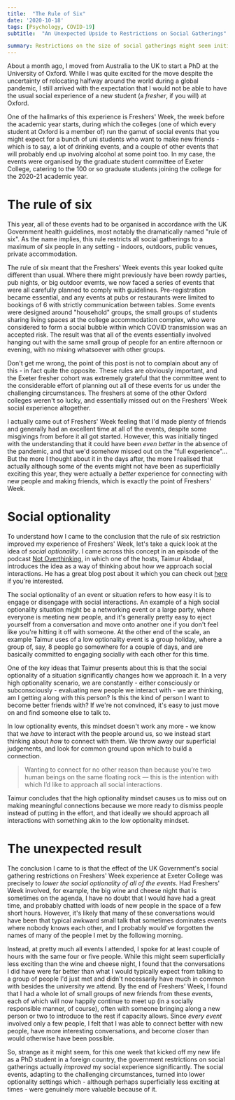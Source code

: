 ```yaml
---
title:  "The Rule of Six"
date: '2020-10-18'
tags: [Psychology, COVID-19]
subtitle:  "An Unexpected Upside to Restrictions on Social Gatherings"

summary: Restrictions on the size of social gatherings might seem initially to be purely a detriment to one's social life. However, their actual effect can be to encourage more intimate gatherings, leading to more meaningful interactions than one might find at larger events.
---
```


About a month ago, I moved from Australia to the UK to start a PhD at the University of Oxford. While I was quite excited for the move despite the uncertainty of relocating halfway around the world during a global pandemic, I still arrived with the expectation that I would not be able to have the usual social experience of a new student (a *fresher*, if you will) at Oxford.

One of the hallmarks of this experience is Freshers' Week, the week before the academic year starts, during which the colleges (one of which every student at Oxford is a member of) run the gamut of social events that you might expect for a bunch of uni students who want to make new friends - which is to say, a lot of drinking events, and a couple of other events that will probably end up involving alcohol at some point too. In my case, the events were organised by the graduate student committee of Exeter College, catering to the 100 or so graduate students joining the college for the 2020-21 academic year.  

# The rule of six

This year, all of these events had to be organised in accordance with the UK Government health guidelines, most notably the  dramatically named "rule of six". As the name implies, this rule restricts all social gatherings to a maximum of six people in any setting - indoors, outdoors, public venues, private accommodation.

The rule of six meant that the Freshers' Week events this year looked quite different than usual. Where there might previously have been rowdy parties, pub nights, or big outdoor evemts, we now faced a series of events that were all carefully planned to comply with guidelines. Pre-registration became essential, and any events at pubs or restaurants were limited to bookings of 6 with strictly communication between tables. Some events were designed around "household" groups, the small groups of students sharing living spaces at the college accommodation complex, who were considered to form a social bubble within which COVID transmission was an accepted risk. The result was that all of the events essentially involved hanging out with the same small group of people for an entire afternoon or evening, with no mixing whatsoever with other groups.

Don't get me wrong, the point of this post is not to complain about any of this - in fact quite the opposite. These rules are obviously important, and the Exeter fresher cohort was extremely grateful that the committee went to the considerable effort of planning out all of these events for us under the challenging circumstances. The freshers at some of the other Oxford colleges weren't so lucky, and essentially missed out on the Freshers' Week social experience altogether.

I actually came out of Freshers' Week feeling that I'd made plenty of friends and generally had an excellent time at all of the events, despite some misgivings from before it all got started. However, this was initially tinged with the understanding that it could have been *even better* in the absence of the pandemic, and that we'd somehow missed out on the "full experience"... But the more I thought about it in the days after, the more I realised that actually although some of the events might not have been as superficially exciting this year, they were actually a *better* experience for connecting with new people and making friends, which is exactly the point of Freshers' Week.

# Social optionality

To understand how I came to the conclusion that the rule of six restriction improved my experience of Freshers' Week, let's take a quick look at the idea of *social optionality*. I came across this concept in an episode of the podcast [Not Overthinking](https://notoverthinking.com/), in which one of the hosts, Taimur Abdaal, introduces the idea as a way of thinking about how we approach social interactions. He has a great blog post about it which you can check out [here](https://taimur.me/posts/against-social-optionality/) if you're interested.

The social optionality of an event or situation refers to how easy it is to engage or disengage with social interactions. An example of a high social optionality situation might be a networking event or a large party, where everyone is meeting new people, and it's generally pretty easy to eject yourself from a conversation and move onto another one if you don't feel like you're hitting it off with someone. At the other end of the scale, an example Taimur uses of a low optionality event is a group holiday, where a group of, say, 8 people go somewhere for a couple of days, and are basically committed to engaging socially with each other for this time.

One of the key ideas that Taimur presents about this is that the social optionality of a situation significantly changes how we approach it. In a very high optionality scenario, we are constantly - either consciously or subconsciously - evaluating new people we interact with - we are thinking, am I getting along with this person? Is this the kind of person I want to become better friends with? If we're not convinced, it's easy to just move on and find someone else to talk to.

In low optionality events, this mindset doesn't work any more - we know that we *have* to interact with the people around us, so we instead start thinking about *how* to connect with them. We throw away our superficial judgements, and look for common ground upon which to build a connection.

> Wanting to connect for no other reason than because you’re two human beings on the same floating rock — this is the intention with which I’d like to approach all social interactions.

Taimur concludes that the high optionality mindset causes us to miss out on making meaningful connections because we more ready to dismiss people instead of putting in the effort, and that ideally we should approach all interactions with something akin to the low optionality mindset.

# The unexpected result

The conclusion I came to is that the effect of the UK Government's social gathering restrictions on Freshers' Week experience at Exeter College was precisely to *lower the social optionality of all of the events*. Had Freshers' Week involved, for example, the big wine and cheese night that is sometimes on the agenda, I have no doubt that I would have had a great time, and probably chatted with loads of new people in the space of a few short hours. However, it's likely that many of these conversations would have been that typical awkward small talk that sometimes dominates events where nobody knows each other, and I probably would've forgotten the names of many of the people I met by the following morning.

Instead, at pretty much all events I attended, I spoke for at least couple of hours with the same four or five people. While this might seem superficially less exciting than the wine and cheese night, I found that the conversations I did have were far better than what I would typically expect from talking to a group of people I'd just met and didn't necessarily have much in common with besides the university we attend. By the end of Freshers' Week, I found that I had a whole lot of small groups of new friends from these events, each of which will now happily continue to meet up (in a socially responsible manner, of course), often with someone bringing along a new person or two to introduce to the rest if capacity allows. Since *every event* involved only a few people, I felt that I was able to connect better with new people, have more interesting conversations, and become closer than would otherwise have been possible.

So, strange as it might seem, for this one week that kicked off my new life as a PhD student in a foreign country, the government restrictions on social gatherings actually *improved* my social experience significantly. The social events, adapting to the challenging circumstances, turned into lower optionality settings which - although perhaps superficially less exciting at times - were genuinely more valuable because of it.
